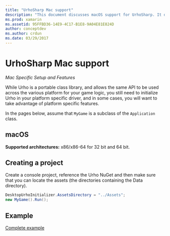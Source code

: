```yaml
---
title: "UrhoSharp Mac support"
description: "This document discusses macOS support for UrhoSharp. It describes how to create a project and provides a link to some sample code."
ms.prod: xamarin
ms.assetid: 95FFBD36-14E9-4C17-B1E8-9A04E81E824D
author: conceptdev
ms.author: crdun
ms.date: 03/29/2017
---
```

# UrhoSharp Mac support

_Mac Specific Setup and Features_

While Urho is a portable class library, and allows the same API to be
used across the various platform for your game logic, you still need
to initialize Urho in your platform specific driver, and in some
cases, you will want to take advantage of platform specific features.

In the pages below, assume that `MyGame` is a subclass of the
`Application` class.

## macOS

**Supported architectures:** x86/x86-64 for 32 bit and 64 bit.

## Creating a project

Create a console project, reference the Urho NuGet and then make sure
that you can locate the assets (the directories containing the Data
directory).

```csharp
DesktopUrhoInitializer.AssetsDirectory = "../Assets";
new MyGame().Run();
```

## Example

[Complete example](https://github.com/xamarin/urho-samples/tree/master/FeatureSamples/Cocoa)
